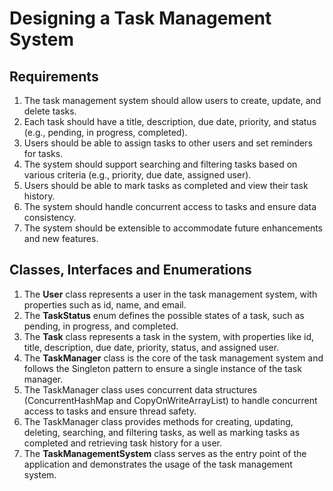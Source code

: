 # Designing a Task Management System

## Requirements
1. The task management system should allow users to create, update, and delete tasks.
2. Each task should have a title, description, due date, priority, and status (e.g., pending, in progress, completed).
3. Users should be able to assign tasks to other users and set reminders for tasks.
4. The system should support searching and filtering tasks based on various criteria (e.g., priority, due date, assigned user).
5. Users should be able to mark tasks as completed and view their task history.
6. The system should handle concurrent access to tasks and ensure data consistency.
7. The system should be extensible to accommodate future enhancements and new features.


## Classes, Interfaces and Enumerations
1. The **User** class represents a user in the task management system, with properties such as id, name, and email.
2. The **TaskStatus** enum defines the possible states of a task, such as pending, in progress, and completed.
3. The **Task** class represents a task in the system, with properties like id, title, description, due date, priority, status, and assigned user.
4. The **TaskManager** class is the core of the task management system and follows the Singleton pattern to ensure a single instance of the task manager.
5. The TaskManager class uses concurrent data structures (ConcurrentHashMap and CopyOnWriteArrayList) to handle concurrent access to tasks and ensure thread safety.
6. The TaskManager class provides methods for creating, updating, deleting, searching, and filtering tasks, as well as marking tasks as completed and retrieving task history for a user.
7. The **TaskManagementSystem** class serves as the entry point of the application and demonstrates the usage of the task management system.
